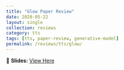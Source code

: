 ```yaml
---
title: "Glow Paper Review"
date: 2020-05-22
layout: single
collection: reviews
category: tts
tags: [tts, paper-review, generative-model]
permalink: /reviews/tts/glow/
---
```


<!-- 📝 **Paper:** Glow-TTS: A Generative Flow for Text-to-Speech Synthesis  
🔍 **Summary:** This paper introduces a **flow-based** model for TTS, improving **robustness** compared to Tacotron. -->

📄 **Slides:** [View Here](https://docs.google.com/presentation/d/1pj7fGW76AWNZYIVjainWAjE_YF6YUPVj/edit?usp=sharing&ouid=116677507102760525154&rtpof=true&sd=true)